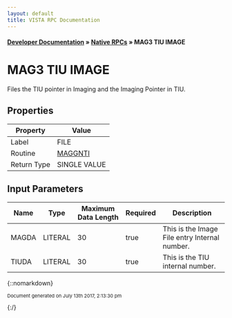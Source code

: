 ```yaml
---
layout: default
title: VISTA RPC Documentation
---
```


#### [Developer Documentation](../index) &#187; [Native RPCs](TableOfContents) &#187; MAG3 TIU IMAGE<br/>
# MAG3 TIU IMAGE

Files the TIU pointer in Imaging and the Imaging Pointer in TIU.

## Properties

Property | Value
--- | ---
Label | FILE
Routine | [MAGGNTI](http://code.osehra.org/dox/Routine_MAGGNTI_source.html)
Return Type | SINGLE VALUE


## Input Parameters

Name | Type | Maximum Data Length | Required | Description
--- | --- | --- | --- | ---
MAGDA | LITERAL | 30 | true | This is the Image File entry Internal number.
TIUDA | LITERAL | 30 | true | This is the TIU internal number.



{::nomarkdown} <br/><p style="font-size: 11px">Document generated on July 13th 2017, 2:13:30 pm</p>{:/}